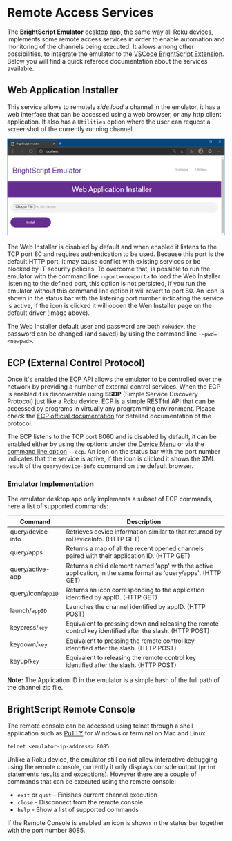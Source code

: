 # Remote Access Services

The **BrightScript Emulator** desktop app, the same way all Roku devices, implements some remote access services in order to enable automation and monitoring of the channels being executed. It allows among other possibilities, to integrate the emulator to the [VSCode BrightScript Extension](https://marketplace.visualstudio.com/items?itemName=celsoaf.brightscript). Below you will find a quick referece documentation about the services available.

## Web Application Installer

This service allows to remotely _side load_ a channel in the emulator, it has a web interface that can be accessed using a web browser, or any http client application. It also has a `Utilities` option where the user can request a screenshot of the currently running channel.

<p align="center">
<img alt="Emulator Web Installer" src="images/web-installer.png?raw=true"/>
</p>

The Web Installer is disabled by default and when enabled it listens to the TCP port 80 and requires authentication to be used. Because this port is the default HTTP port, it may cause conflict with existing services or be blocked by IT security policies. To overcome that, is possible to run the emulator with the command line `--port=<newport>` to load the Web Installer listening to the defined port, this option is not persisted, if you run the emulator without this command line option it will revert to port 80. An icon is shown in the status bar with the listening port number indicating the service is active, if the icon is clicked it will opoen the Wen Installer page on the default driver (image above).

The Web Installer default user and password are both `rokudev`, the password can be changed (and saved) by using the command line `--pwd=<newpwd>`.

## ECP (External Control Protocol)

Once it's enabled the ECP API allows the emulator to be controlled over the network by providing a number of external control services. When the ECP is enabled it is discoverable using **SSDP** (Simple Service Discovery Protocol) just like a Roku device. ECP is a simple RESTful API that can be accessed by programs in virtually any programming environment. Please check the [ECP official documentation](https://developer.roku.com/en-ca/docs/developer-program/debugging/external-control-api.md) for detailed documentation of the protocol.

The ECP listens to the TCP port 8060 and is disabled by default, it can be enabled either by using the options under the [Device Menu](how-to-use.md#device-menu) or via the [command line option](how-to-use.md#command-line-options) `--ecp`. An icon on the status bar with the port number indicates that the service is active, if the icon is clicked it shows the XML result of the `query/device-info` command on the default browser.

### Emulator Implementation

The emulator desktop app only implements a subset of ECP commands, here a list of supported commands:

| Command             | Description                                                                                                       |
|---------------------|-------------------------------------------------------------------------------------------------------------------|
| query/device-info   | Retrieves device information similar to that returned by roDeviceInfo. (HTTP GET) |
| query/apps          | Returns a map of all the recent opened channels paired with their application ID. (HTTP GET) |
| query/active-app    | Returns a child element named 'app' with the active application, in the same format as 'query/apps'. (HTTP GET) |
| query/icon/`appID`  | Returns an icon corresponding to the application identified by appID. (HTTP GET) |
| launch/`appID`      | Launches the channel identified by appID. (HTTP POST) |
| keypress/`key`      | Equivalent to pressing down and releasing the remote control key identified after the slash. (HTTP POST) |
| keydown/`key`       | Equivalent to pressing the remote control key identified after the slash. (HTTP POST) |
| keyup/`key`         | Equivalent to releasing the remote control key identified after the slash. (HTTP POST) |

**Note:** The Application ID in the emulator is a simple hash of the full path of the channel zip file.

## BrightScript Remote Console

The remote console can be accessed using telnet through a shell application such as [PuTTY](http://www.putty.org/) for Windows or terminal on Mac and Linux:
```
telnet <emulator-ip-address> 8085
```
Unlike a Roku device, the emulator still do not allow interactive debugging using the remote console, currently it only displays console output (`print` statements results and exceptions). However there are a couple of commands that can be executed using the remote console:
- `exit` or `quit` - Finishes current channel execution
- `close` - Disconnect from the remote console
- `help` - Show a list of supported commands

If the Remote Console is enabled an icon is shown in the status bar together with the port number 8085.